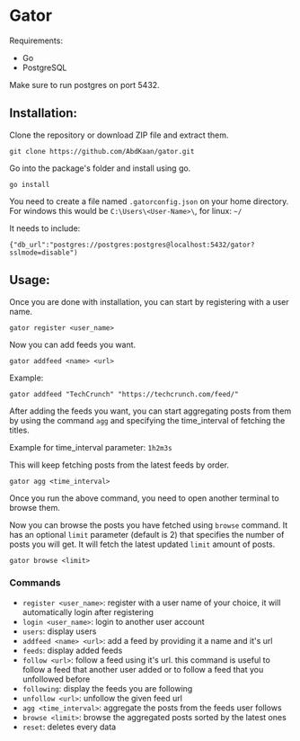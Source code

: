 # Gator

Requirements:
- Go
- PostgreSQL

Make sure to run postgres on port 5432.

## Installation:

Clone the repository or download ZIP file and extract them.
```
git clone https://github.com/AbdKaan/gator.git
```

Go into the package's folder and install using go.

```
go install
```

You need to create a file named `.gatorconfig.json` on your home directory.
For windows this would be `C:\Users\<User-Name>\`, for linux: `~/`

It needs to include:

```
{"db_url":"postgres://postgres:postgres@localhost:5432/gator?sslmode=disable")
```

## Usage:

Once you are done with installation, you can start by registering with a user name.

```
gator register <user_name>
```

Now you can add feeds you want.

```
gator addfeed <name> <url>
```

Example:

```
gator addfeed "TechCrunch" "https://techcrunch.com/feed/"
```

After adding the feeds you want, you can start aggregating posts from them by using the command `agg` and specifying the time_interval of fetching the titles.

Example for time_interval parameter: `1h2m3s`

This will keep fetching posts from the latest feeds by order.

```
gator agg <time_interval>
```

Once you run the above command, you need to open another terminal to browse them.

Now you can browse the posts you have fetched using `browse` command. It has an optional `limit` parameter (default is 2) that specifies the number of posts you will get. It will fetch the latest updated `limit` amount of posts.

```
gator browse <limit>
```

### Commands

- `register <user_name>`: register with a user name of your choice, it will automatically login after registering
- `login <user_name>`: login to another user account
- `users`: display users
- `addfeed <name> <url>`: add a feed by providing it a name and it's url
- `feeds`: display added feeds
- `follow <url>`: follow a feed using it's url. this command is useful to follow a feed that another user added or to follow a feed that you unfollowed before
- `following`: display the feeds you are following
- `unfollow <url>`: unfollow the given feed url
- `agg <time_interval>`: aggregate the posts from the feeds user follows
- `browse <limit>`: browse the aggregated posts sorted by the latest ones
- `reset`: deletes every data